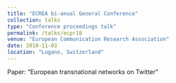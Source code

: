 ```yaml
---
title: "ECREA bi-anual General Conference"
collection: talks
type: "Conference proceedings talk"
permalink: /talks/ecpr18
venue: "European Communication Research Association"
date: 2018-11-03
location: "Lugano, Switzerland"
---
```


Paper: “European transnational networks on Twitter"